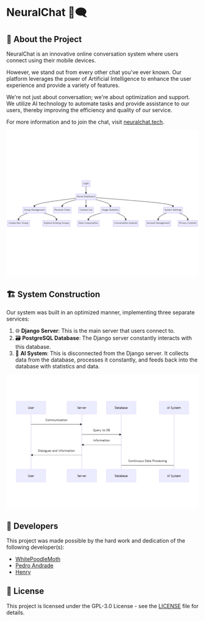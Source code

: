 # NeuralChat 🧠🗨️

## 📖 About the Project

NeuralChat is an innovative online conversation system where users connect using their mobile devices.

However, we stand out from every other chat you've ever known. Our platform leverages the power of Artificial Intelligence to enhance the user experience and provide a variety of features.

We're not just about conversation; we're about optimization and support. We utilize AI technology to automate tasks and provide assistance to our users, thereby improving the efficiency and quality of our service.

For more information and to join the chat, visit [neuralchat.tech](https://www.neuralchat.tech/).

![flow](https://github.com/NeuralChat/.github/blob/main/assets/flow.png)

## 🏗️ System Construction

Our system was built in an optimized manner, implementing three separate services:

1. 🌐 **Django Server**: This is the main server that users connect to.
2. 🗃️ **PostgreSQL Database**: The Django server constantly interacts with this database.
3. 🤖 **AI System**: This is disconnected from the Django server. It collects data from the database, processes it constantly, and feeds back into the database with statistics and data.

![sequence](https://github.com/NeuralChat/.github/blob/main/assets/sequence.png)

## 👥 Developers

This project was made possible by the hard work and dedication of the following developer(s):

- [WhitePoodleMoth](https://github.com/WhitePoodleMoth)
- [Pedro Andrade](https://github.com/pedroandrade03)
- [Henry](https://github.com/HenryFacens)

## 📄 License

This project is licensed under the GPL-3.0 License - see the [LICENSE](LICENSE) file for details.
